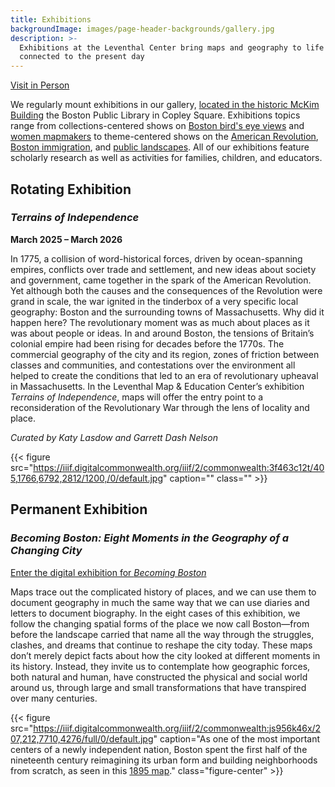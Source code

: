 ```yaml
---
title: Exhibitions
backgroundImage: images/page-header-backgrounds/gallery.jpg
description: >-
  Exhibitions at the Leventhal Center bring maps and geography to life on themes
  connected to the present day
---
```


<p class="text-center"> <a class="btn btn-primary btn-primary-outline mb-2" href="./visit"><i class="fas fa-walking me-1"></i> Visit in Person</a>

We regularly mount exhibitions in our gallery, [located in the historic McKim Building](about/hours-directions) the Boston Public Library in Copley Square. Exhibitions topics range from collections-centered shows on [Boston bird's eye views](https://collections.leventhalmap.org/exhibits/16) and [women mapmakers](https://collections.leventhalmap.org/exhibits/6) to theme-centered shows on the [American Revolution](https://collections.leventhalmap.org/exhibits/3), [Boston immigration](https://collections.leventhalmap.org/exhibits/19), and [public landscapes](https://collections.leventhalmap.org/exhibits/19). All of our exhibitions feature scholarly research as well as activities for families, children, and educators.

## Rotating Exhibition

### *Terrains of Independence*

**March 2025 – March 2026**

In 1775, a collision of word-historical forces, driven by ocean-spanning empires, conflicts over trade and settlement, and new ideas about society and government, came together in the spark of the American Revolution. Yet although both the causes and the consequences of the Revolution were grand in scale, the war ignited in the tinderbox of a very specific local geography: Boston and the surrounding towns of Massachusetts. Why did it happen here? The revolutionary moment was as much about places as it was about people or ideas. In and around Boston, the tensions of Britain’s colonial empire had been rising for decades before the 1770s. The commercial geography of the city and its region, zones of friction between classes and communities, and contestations over the environment all helped to create the conditions that led to an era of revolutionary upheaval in Massachusetts. In the Leventhal Map & Education Center’s exhibition *Terrains of Independence*, maps will offer the entry point to a reconsideration of the Revolutionary War through the lens of locality and place.

*Curated by Katy Lasdow and Garrett Dash Nelson*

{{< figure src="https://iiif.digitalcommonwealth.org/iiif/2/commonwealth:3f463c12t/405,1766,6792,2812/1200,/0/default.jpg" caption="" class="" >}}

## Permanent Exhibition

### *Becoming Boston: Eight Moments in the Geography of a Changing City*

<a class="btn btn-outline-primary btn-block" target='blank' href="https://www.leventhalmap.org/digital-exhibitions/becoming-boston/"><i class="fas fa-images me-2"></i>Enter the digital exhibition for *Becoming Boston*</a>

Maps trace out the complicated history of places, and we can use them to document geography in much the same way that we can use diaries and letters to document biography. In the eight cases of this exhibition, we follow the changing spatial forms of the place we now call Boston—from before the landscape carried that name all the way through the struggles, clashes, and dreams that continue to reshape the city today. These maps don’t merely depict facts about how the city looked at different moments in its history. Instead, they invite us to contemplate how geographic forces, both natural and human, have constructed the physical and social world around us, through large and small transformations that have transpired over many centuries.

{{< figure src="https://iiif.digitalcommonwealth.org/iiif/2/commonwealth:js956k46x/207,212,7710,4276/full/0/default.jpg" caption="As one of the most important centers of a newly independent nation, Boston spent the first half of the nineteenth century reimagining its urban form and building neighborhoods from scratch, as seen in this [1895 map](https://collections.leventhalmap.org/search/commonwealth:js956k45n)." class="figure-center" >}}
